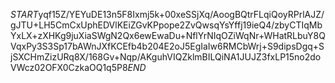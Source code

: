 $START$yqf15Z/YEYuDE13n5F8Ixmj5k+00xeSSjXq/AoogBQtrFLqiQoyRPrlAJZ/gJTU+LH5CmCxUphEDVlKEiZGvKPpope2ZvQwsqYsYffj19ieQ4/zbyCTIqMbYxLX+zXHKg9juXiaSWgN2Qx6ewEwaDu+NflYrNIqOZiWqNr+WHatRLbuY8QVqxPy3S3Sp17bAWnJXfKCEfb4b204E2oJ5EgIaIw6RMCbWrj+S9dipsDgq+SjSXCHmZizURq8X/168Gv+Nqp/AKguhVIQZklmBILQiNA1JUJZ3fxLP15no2doVWcz02OFX0CzkaOQ1q5P8$END$